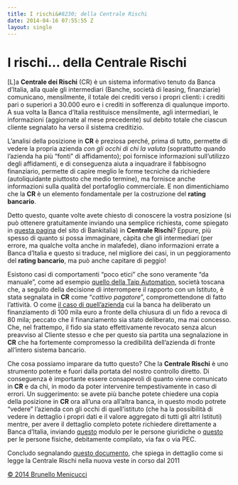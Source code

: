 ```yaml
---
title: I rischi&#8230; della Centrale Rischi
date: 2014-04-16 07:55:55 Z
layout: single
---
```


<h1>I rischi… della Centrale Rischi</h1>
[L]a <strong>Centrale dei Rischi</strong> (CR) è un sistema informativo tenuto da Banca d’Italia, alla quale gli intermediari (Banche, società di leasing, finanziarie) comunicano, mensilmente, il totale dei crediti verso i propri clienti: i crediti pari o superiori a 30.000 euro e i crediti in sofferenza di qualunque importo. A sua volta la Banca d’Italia restituisce mensilmente, agli intermediari, le informazioni (aggiornate al mese precedente) sul debito totale che ciascun cliente segnalato ha verso il sistema creditizio.

L’analisi della posizione in <strong>CR</strong> è preziosa perché, prima di tutto, permette di vedere la propria azienda <em>con gli occhi di chi la valuta</em> (soprattutto quando l’azienda ha più “fonti” di affidamento); poi fornisce informazioni sull’utilizzo degli affidamenti, e di conseguenza aiuta a inquadrare il fabbisogno finanziario, permette di capire meglio le forme tecniche da richiedere (autoliquidante piuttosto che medio termine), ma fornisce anche informazioni sulla qualità del portafoglio commerciale. E non dimentichiamo che la <strong>CR</strong> è un elemento fondamentale per la costruzione del <strong>rating bancario</strong>.

Detto questo, quante volte avete chiesto di conoscere la vostra posizione (si può ottenere gratuitamente inviando una semplice richiesta, come spiegato in <a href="http://www.bancaditalia.it/serv_pubblico/elenco-dei-servizi/info_archivi_CR">questa pagina</a> del sito di Bankitalia) in <strong>Centrale Rischi</strong>? Eppure, più spesso di quanto si possa immaginare, càpita che gli intermediari (per errore, ma qualche volta anche in malafede), diano informazioni errate a Banca d’Italia e questo si traduce, nel migliore dei casi, in un peggioramento del <strong>rating bancario</strong>, ma può anche capitare di peggio!

Esistono casi di comportamenti “poco etici” che sono veramente “da manuale”, come ad esempio <a href="http://iltirreno.gelocal.it/prato/cronaca/2014/02/15/news/la-banca-sbaglia-ma-il-cattivo-sono-io-1.8673054">quello della Taip Automation</a>, società toscana che, a seguito della decisione di interrompere il rapporto con un Istituto, è stata segnalata in <strong>CR</strong> come “<em>cattivo pagatore</em>”, compromettendone di fatto l’attività.
O come <a href="http://www.simonecasadei.net/2013/09/28/sulla-revoca-dei-fidi-e-sulle-segnalazioni-in-centrale-rischi/">il caso di quell’azienda</a> cui la banca ha deliberato un finanziamento di 100 mila euro a fronte della chiusura di un fido a revoca di 80 mila; peccato che il finanziamento sia stato deliberato, ma mai concesso. Che, nel frattempo, il fido sia stato effettivamente revocato senza alcun preavviso al Cliente stesso e che per questo sia partita una segnalazione in <strong>CR</strong> che ha fortemente compromesso la credibilità dell’azienda di fronte all’intero sistema bancario.

Che cosa possiamo imparare da tutto questo? Che la <strong>Centrale Rischi</strong> è uno strumento potente e fuori dalla portata del nostro controllo diretto. Di conseguenza è importante essere consapevoli di quanto viene comunicato in <strong>CR</strong> e da chi, in modo da poter intervenire tempestivamente in caso di errori. Un suggerimento: se avete più banche potete chiedere una copia della posizione in <strong>CR</strong> ora all’una ora all’altra banca, in questo modo potrete “vedere” l’azienda con gli occhi di quell’istituto (che ha la possibilità di vedere in dettaglio i propri dati e il valore aggregato di tutti gli altri Istituti) mentre, per avere il dettaglio completo potete richiedere direttamente a Banca d’Italia, inviando <a href="http://www.bancaditalia.it/serv_pubblico/elenco-dei-servizi/info_archivi_CR/links/moduli/Modulo-richiesta-accesso-dati-CR-persone-giuridiche.pdf">questo</a> modulo per le persone giuridiche o <a href="http://www.bancaditalia.it/serv_pubblico/elenco-dei-servizi/info_archivi_CR/links/moduli/Modulo-richiesta-accesso-dati-CR-persone-fisiche.pdf">questo</a> per le persone fisiche, debitamente compilato, via fax o via PEC.

Concludo segnalando <a title="Come si legge la Centrale Rischi" href="http://www.tuttocentralerischi.it/Doc/leggere%20la%20cr%202011.pdf" target="_blank">questo documento</a>, che spiega in dettaglio come si legge la Centrale Rischi nella nuova veste in corso dal 2011

<a href="http://www.blackstarconsulting.it">© 2014 Brunello Menicucci</a>